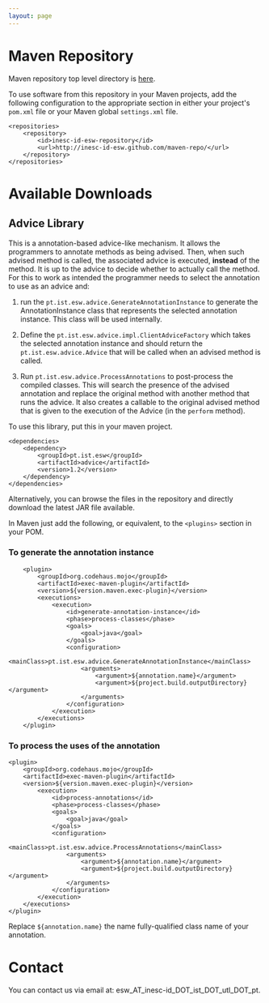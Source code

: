 ```yaml
---
layout: page
---
```



# Maven Repository

Maven repository top level directory is [here](maven-repo/).

To use software from this repository in your Maven projects, add the following
configuration to the appropriate section in either your project's `pom.xml`
file or your Maven global `settings.xml` file.


    <repositories>
        <repository>
            <id>inesc-id-esw-repository</id>
            <url>http://inesc-id-esw.github.com/maven-repo/</url>
        </repository>
    </repositories>



# Available Downloads

## Advice Library

This is a annotation-based advice-like mechanism.  It allows the programmers
to annotate methods as being advised.  Then, when such advised method is
called, the associated advice is executed, **instead** of the method.  It is
up to the advice to decide whether to actually call the method.  For this to
work as intended the programmer needs to select the annotation to use as an
advice and:

  1. run the `pt.ist.esw.advice.GenerateAnnotationInstance` to generate the
  AnnotationInstance class that represents the selected annotation instance.
  This class will be used internally.
  
  2. Define the `pt.ist.esw.advice.impl.ClientAdviceFactory` which
  takes the selected annotation instance and should return the
  `pt.ist.esw.advice.Advice` that will be called when an advised method is
  called.
  
  3. Run `pt.ist.esw.advice.ProcessAnnotations` to post-process the
  compiled classes.  This will search the presence of the advised annotation
  and replace the original method with another method that runs the advice.
  It also creates a callable to the original advised method that is given to
  the execution of the Advice (in the `perform` method).
  
To use this library, put this in your maven project.

    <dependencies>
        <dependency>
            <groupId>pt.ist.esw</groupId>
            <artifactId>advice</artifactId>
            <version>1.2</version>
        </dependency>
    </dependencies>
    
Alternatively, you can browse the files in the repository and directly
download the latest JAR file available.

In Maven just add the following, or equivalent, to the `<plugins>` section in
your POM.

### To generate the annotation instance

        <plugin>
            <groupId>org.codehaus.mojo</groupId>
            <artifactId>exec-maven-plugin</artifactId>
            <version>${version.maven.exec-plugin}</version>
            <executions>
                <execution>
                    <id>generate-annotation-instance</id>
                    <phase>process-classes</phase>
                    <goals>
                        <goal>java</goal>
                    </goals>
                    <configuration>
                        <mainClass>pt.ist.esw.advice.GenerateAnnotationInstance</mainClass>
                        <arguments>
                            <argument>${annotation.name}</argument>
                            <argument>${project.build.outputDirectory}</argument>
                        </arguments>
                    </configuration>
                </execution>
            </executions>
        </plugin>


### To process the uses of the annotation

    <plugin>
        <groupId>org.codehaus.mojo</groupId>
        <artifactId>exec-maven-plugin</artifactId>
        <version>${version.maven.exec-plugin}</version>
            <execution>
                <id>process-annotations</id>
                <phase>process-classes</phase>
                <goals>
                    <goal>java</goal>
                </goals>
                <configuration>
                    <mainClass>pt.ist.esw.advice.ProcessAnnotations</mainClass>
                    <arguments>
                        <argument>${annotation.name}</argument>
                        <argument>${project.build.outputDirectory}</argument>
                    </arguments>
                </configuration>
            </execution>
        </executions>
    </plugin>

Replace `${annotation.name}` the name fully-qualified class name of your
annotation.

# Contact

You can contact us via email at: esw_AT_inesc-id_DOT_ist_DOT_utl_DOT_pt.

